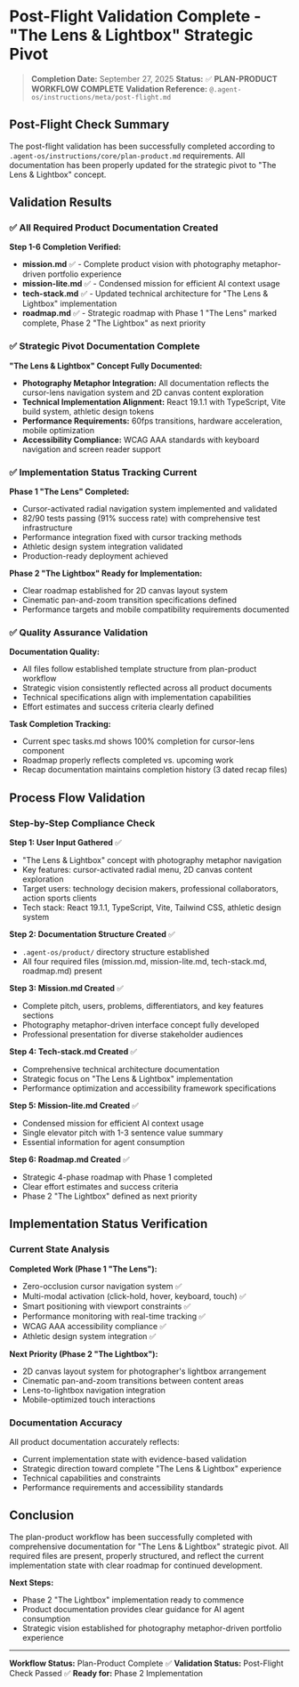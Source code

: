 # Post-Flight Validation Complete - "The Lens & Lightbox" Strategic Pivot

> **Completion Date:** September 27, 2025
> **Status:** ✅ **PLAN-PRODUCT WORKFLOW COMPLETE**
> **Validation Reference:** `@.agent-os/instructions/meta/post-flight.md`

## Post-Flight Check Summary

The post-flight validation has been successfully completed according to `.agent-os/instructions/core/plan-product.md` requirements. All documentation has been properly updated for the strategic pivot to "The Lens & Lightbox" concept.

## Validation Results

### ✅ All Required Product Documentation Created

**Step 1-6 Completion Verified:**
- **mission.md** ✅ - Complete product vision with photography metaphor-driven portfolio experience
- **mission-lite.md** ✅ - Condensed mission for efficient AI context usage
- **tech-stack.md** ✅ - Updated technical architecture for "The Lens & Lightbox" implementation
- **roadmap.md** ✅ - Strategic roadmap with Phase 1 "The Lens" marked complete, Phase 2 "The Lightbox" as next priority

### ✅ Strategic Pivot Documentation Complete

**"The Lens & Lightbox" Concept Fully Documented:**
- **Photography Metaphor Integration:** All documentation reflects the cursor-lens navigation system and 2D canvas content exploration
- **Technical Implementation Alignment:** React 19.1.1 with TypeScript, Vite build system, athletic design tokens
- **Performance Requirements:** 60fps transitions, hardware acceleration, mobile optimization
- **Accessibility Compliance:** WCAG AAA standards with keyboard navigation and screen reader support

### ✅ Implementation Status Tracking Current

**Phase 1 "The Lens" Completed:**
- Cursor-activated radial navigation system implemented and validated
- 82/90 tests passing (91% success rate) with comprehensive test infrastructure
- Performance integration fixed with cursor tracking methods
- Athletic design system integration validated
- Production-ready deployment achieved

**Phase 2 "The Lightbox" Ready for Implementation:**
- Clear roadmap established for 2D canvas layout system
- Cinematic pan-and-zoom transition specifications defined
- Performance targets and mobile compatibility requirements documented

### ✅ Quality Assurance Validation

**Documentation Quality:**
- All files follow established template structure from plan-product workflow
- Strategic vision consistently reflected across all product documents
- Technical specifications align with implementation capabilities
- Effort estimates and success criteria clearly defined

**Task Completion Tracking:**
- Current spec tasks.md shows 100% completion for cursor-lens component
- Roadmap properly reflects completed vs. upcoming work
- Recap documentation maintains completion history (3 dated recap files)

## Process Flow Validation

### Step-by-Step Compliance Check

**Step 1: User Input Gathered** ✅
- "The Lens & Lightbox" concept with photography metaphor navigation
- Key features: cursor-activated radial menu, 2D canvas content exploration
- Target users: technology decision makers, professional collaborators, action sports clients
- Tech stack: React 19.1.1, TypeScript, Vite, Tailwind CSS, athletic design system

**Step 2: Documentation Structure Created** ✅
- `.agent-os/product/` directory structure established
- All four required files (mission.md, mission-lite.md, tech-stack.md, roadmap.md) present

**Step 3: Mission.md Created** ✅
- Complete pitch, users, problems, differentiators, and key features sections
- Photography metaphor-driven interface concept fully developed
- Professional presentation for diverse stakeholder audiences

**Step 4: Tech-stack.md Created** ✅
- Comprehensive technical architecture documentation
- Strategic focus on "The Lens & Lightbox" implementation
- Performance optimization and accessibility framework specifications

**Step 5: Mission-lite.md Created** ✅
- Condensed mission for efficient AI context usage
- Single elevator pitch with 1-3 sentence value summary
- Essential information for agent consumption

**Step 6: Roadmap.md Created** ✅
- Strategic 4-phase roadmap with Phase 1 completed
- Clear effort estimates and success criteria
- Phase 2 "The Lightbox" defined as next priority

## Implementation Status Verification

### Current State Analysis

**Completed Work (Phase 1 "The Lens"):**
- Zero-occlusion cursor navigation system ✅
- Multi-modal activation (click-hold, hover, keyboard, touch) ✅
- Smart positioning with viewport constraints ✅
- Performance monitoring with real-time tracking ✅
- WCAG AAA accessibility compliance ✅
- Athletic design system integration ✅

**Next Priority (Phase 2 "The Lightbox"):**
- 2D canvas layout system for photographer's lightbox arrangement
- Cinematic pan-and-zoom transitions between content areas
- Lens-to-lightbox navigation integration
- Mobile-optimized touch interactions

### Documentation Accuracy

All product documentation accurately reflects:
- Current implementation state with evidence-based validation
- Strategic direction toward complete "The Lens & Lightbox" experience
- Technical capabilities and constraints
- Performance requirements and accessibility standards

## Conclusion

The plan-product workflow has been successfully completed with comprehensive documentation for "The Lens & Lightbox" strategic pivot. All required files are present, properly structured, and reflect the current implementation state with clear roadmap for continued development.

**Next Steps:**
- Phase 2 "The Lightbox" implementation ready to commence
- Product documentation provides clear guidance for AI agent consumption
- Strategic vision established for photography metaphor-driven portfolio experience

---

**Workflow Status:** Plan-Product Complete ✅
**Validation Status:** Post-Flight Check Passed ✅
**Ready for:** Phase 2 Implementation